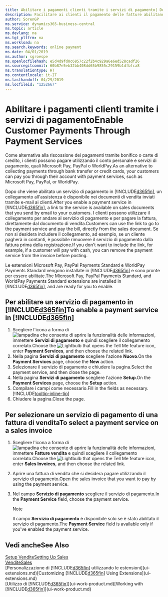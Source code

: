 ```yaml
---
title: Abilitare i pagamenti clienti tramite i servizi di pagamento| Documenti Microsoft
description: Facilitare ai clienti il pagamento delle fatture abilitando i servizi di pagamento.
author: SorenGP
ms.service: dynamics365-business-central
ms.topic: article
ms.devlang: na
ms.tgt_pltfrm: na
ms.workload: na
ms.search.keywords: online payment
ms.date: 04/01/2019
ms.author: sgroespe
ms.openlocfilehash: e5d4d9fd0c6857c22f2b4c929a6e6ed528cadf26
ms.sourcegitcommit: 60b87e5eb32bb408dd65b9855c29159b1dfbfca8
ms.translationtype: HT
ms.contentlocale: it-IT
ms.lasthandoff: 04/29/2019
ms.locfileid: "1252667"
---
```

# <a name="enable-customer-payments-through-payment-services"></a><span data-ttu-id="c8058-103">Abilitare i pagamenti clienti tramite i servizi di pagamento</span><span class="sxs-lookup"><span data-stu-id="c8058-103">Enable Customer Payments Through Payment Services</span></span>
<span data-ttu-id="c8058-104">Come alternativa alla riscossione dei pagamenti tramite bonifico o carte di credito, i clienti possono pagare utilizzando il conto personale e servizi di pagamento, quali Microsoft Pay, PayPal o WorldPay.</span><span class="sxs-lookup"><span data-stu-id="c8058-104">As an alternative to collecting payments through bank transfer or credit cards, your customers can pay you through their account with payment services, such as Microsoft Pay, PayPal, or WorldPay.</span></span>  

<span data-ttu-id="c8058-105">Dopo che viene abilitato un servizio di pagamento in [!INCLUDE[d365fin](includes/d365fin_md.md)], un collegamento all'assistenza è disponibile nei documenti di vendita inviati tramite e-mail ai clienti.</span><span class="sxs-lookup"><span data-stu-id="c8058-105">After you enable a payment service in [!INCLUDE[d365fin](includes/d365fin_md.md)], a link to the service is available on sales documents that you send by email to your customers.</span></span> <span data-ttu-id="c8058-106">I clienti possono utilizzare il collegamento per andare al servizio di pagamento e per pagare la fattura, direttamente dal documento di vendita.</span><span class="sxs-lookup"><span data-stu-id="c8058-106">Customers can use the link to go to the payment service and pay the bill, directly from the sales document.</span></span> <span data-ttu-id="c8058-107">Se non si desidera includere il collegamento, ad esempio, se un cliente pagherà in contanti, è possibile rimuovere il servizio di pagamento dalla fattura prima della registrazione.</span><span class="sxs-lookup"><span data-stu-id="c8058-107">If you don't want to include the link, for example, if a customer will pay with cash, you can remove the payment service from the invoice before posting.</span></span>  

<span data-ttu-id="c8058-108">Le estensioni Microsoft Pay, PayPal Payments Standard e WorldPay Payments Standard vengono installate in [!INCLUDE[d365fin](includes/d365fin_md.md)] e sono pronte per essere abilitate.</span><span class="sxs-lookup"><span data-stu-id="c8058-108">The Microsoft Pay, PayPal Payments Standard, and WorldPay Payments Standard extensions are installed in [!INCLUDE[d365fin](includes/d365fin_md.md)], and are ready for you to enable.</span></span>  

## <a name="to-enable-a-payment-service-in-included365finincludesd365finmdmd"></a><span data-ttu-id="c8058-109">Per abilitare un servizio di pagamento in [!INCLUDE[d365fin](includes/d365fin_md.md)]</span><span class="sxs-lookup"><span data-stu-id="c8058-109">To enable a payment service in [!INCLUDE[d365fin](includes/d365fin_md.md)]</span></span>
1. <span data-ttu-id="c8058-110">Scegliere l'icona a forma di ![lampadina che consente di aprire la funzionalità delle informazioni](media/ui-search/search_small.png "Informazioni sull'operazione che si desidera eseguire"), immettere **Servizi di pagamento** e quindi scegliere il collegamento correlato.</span><span class="sxs-lookup"><span data-stu-id="c8058-110">Choose the ![Lightbulb that opens the Tell Me feature](media/ui-search/search_small.png "Tell me what you want to do") icon, enter **Payment Services**, and then choose the related link.</span></span>  
2. <span data-ttu-id="c8058-111">Nella pagina **Servizi di pagamento** scegliere l'azione **Nuovo**.</span><span class="sxs-lookup"><span data-stu-id="c8058-111">On the **Payment Services** page, choose the **New** action.</span></span>  
3. <span data-ttu-id="c8058-112">Selezionare il servizio di pagamento e chiudere la pagina.</span><span class="sxs-lookup"><span data-stu-id="c8058-112">Select the payment service, and then close the page.</span></span>  
4. <span data-ttu-id="c8058-113">Nella pagina **Servizi di pagamento** scegliere l'azione **Setup**.</span><span class="sxs-lookup"><span data-stu-id="c8058-113">On the **Payment Services** page, choose the **Setup** action.</span></span>  
5. <span data-ttu-id="c8058-114">Compilare i campi come necessario.</span><span class="sxs-lookup"><span data-stu-id="c8058-114">Fill in the fields as necessary.</span></span> [!INCLUDE[tooltip-inline-tip](includes/tooltip-inline-tip_md.md)]  
6. <span data-ttu-id="c8058-115">Chiudere la pagina.</span><span class="sxs-lookup"><span data-stu-id="c8058-115">Close the page.</span></span>  

## <a name="to-select-a-payment-service-on-a-sales-invoice"></a><span data-ttu-id="c8058-116">Per selezionare un servizio di pagamento di una fattura di vendita</span><span class="sxs-lookup"><span data-stu-id="c8058-116">To select a payment service on a sales invoice</span></span>
1. <span data-ttu-id="c8058-117">Scegliere l'icona a forma di ![lampadina che consente di aprire la funzionalità delle informazioni](media/ui-search/search_small.png "Informazioni sull'operazione che si desidera eseguire"), immettere **Fatture vendita** e quindi scegliere il collegamento correlato.</span><span class="sxs-lookup"><span data-stu-id="c8058-117">Choose the ![Lightbulb that opens the Tell Me feature](media/ui-search/search_small.png "Tell me what you want to do") icon, enter **Sales Invoices**, and then choose the related link.</span></span>  
2. <span data-ttu-id="c8058-118">Aprire una fattura di vendita che si desidera pagare utilizzando il servizio di pagamento.</span><span class="sxs-lookup"><span data-stu-id="c8058-118">Open the sales invoice that you want to pay by using the payment service.</span></span>  
3. <span data-ttu-id="c8058-119">Nel campo **Servizio di pagamento** scegliere il servizio di pagamento.</span><span class="sxs-lookup"><span data-stu-id="c8058-119">In the **Payment Service** field, choose the payment service.</span></span>  

    > [!NOTE]  
    > <span data-ttu-id="c8058-120">Il campo **Servizio di pagamento** è disponibile solo se è stato abilitato il servizio di pagamento.</span><span class="sxs-lookup"><span data-stu-id="c8058-120">The **Payment Service** field is available only if you've enabled the payment service.</span></span>  

## <a name="see-also"></a><span data-ttu-id="c8058-121">Vedi anche</span><span class="sxs-lookup"><span data-stu-id="c8058-121">See Also</span></span>  
[<span data-ttu-id="c8058-122">Setup Vendite</span><span class="sxs-lookup"><span data-stu-id="c8058-122">Setting Up Sales</span></span>](sales-setup-sales.md)  
[<span data-ttu-id="c8058-123">Vendite</span><span class="sxs-lookup"><span data-stu-id="c8058-123">Sales</span></span>](sales-manage-sales.md)  
<span data-ttu-id="c8058-124">[Personalizzazione di [!INCLUDE[d365fin](includes/d365fin_md.md)] utilizzando le estensioni](ui-extensions.md)</span><span class="sxs-lookup"><span data-stu-id="c8058-124">[Customizing [!INCLUDE[d365fin](includes/d365fin_md.md)] Using Extensions](ui-extensions.md)</span></span>  
<span data-ttu-id="c8058-125">[Utilizzo di [!INCLUDE[d365fin](includes/d365fin_md.md)]](ui-work-product.md)</span><span class="sxs-lookup"><span data-stu-id="c8058-125">[Working with [!INCLUDE[d365fin](includes/d365fin_md.md)]](ui-work-product.md)</span></span>  
